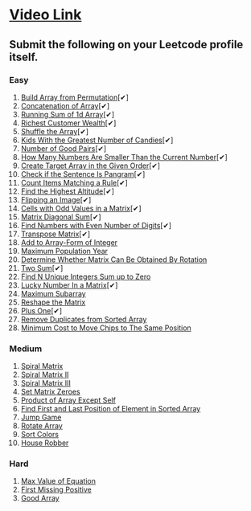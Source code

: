 # [Video Link](https://youtu.be/n60Dn0UsbEk)

## Submit the following on your Leetcode profile itself.

### Easy
1. [Build Array from Permutation](https://leetcode.com/problems/build-array-from-permutation/)[✔]
2. [Concatenation of Array](https://leetcode.com/problems/concatenation-of-array/)[✔]
3. [Running Sum of 1d Array](https://leetcode.com/problems/running-sum-of-1d-array/)[✔]
4. [Richest Customer Wealth](https://leetcode.com/problems/richest-customer-wealth/)[✔]
5. [Shuffle the Array](https://leetcode.com/problems/shuffle-the-array/)[✔]
6. [Kids With the Greatest Number of Candies](https://leetcode.com/problems/kids-with-the-greatest-number-of-candies/)[✔]
7. [Number of Good Pairs](https://leetcode.com/problems/number-of-good-pairs/)[✔]
8. [How Many Numbers Are Smaller Than the Current Number](https://leetcode.com/problems/how-many-numbers-are-smaller-than-the-current-number/)[✔]
9. [Create Target Array in the Given Order](https://leetcode.com/problems/create-target-array-in-the-given-order/)[✔]
10. [Check if the Sentence Is Pangram](https://leetcode.com/problems/check-if-the-sentence-is-pangram/)[✔]
11. [Count Items Matching a Rule](https://leetcode.com/problems/count-items-matching-a-rule/)[✔]
12. [Find the Highest Altitude](https://leetcode.com/problems/find-the-highest-altitude/)[✔]
13. [Flipping an Image](https://leetcode.com/problems/flipping-an-image/)[✔]
14. [Cells with Odd Values in a Matrix](https://leetcode.com/problems/cells-with-odd-values-in-a-matrix/)[✔]
15. [Matrix Diagonal Sum](https://leetcode.com/problems/matrix-diagonal-sum/)[✔]
16. [Find Numbers with Even Number of Digits](https://leetcode.com/problems/find-numbers-with-even-number-of-digits/)[✔]
17. [Transpose Matrix](https://leetcode.com/problems/transpose-matrix/)[✔]
18. [Add to Array-Form of Integer](https://leetcode.com/problems/add-to-array-form-of-integer/)
19. [Maximum Population Year](https://leetcode.com/problems/maximum-population-year/)
20. [Determine Whether Matrix Can Be Obtained By Rotation](https://leetcode.com/problems/determine-whether-matrix-can-be-obtained-by-rotation/)
21. [Two Sum](https://leetcode.com/problems/two-sum/)[✔]
22. [Find N Unique Integers Sum up to Zero](https://leetcode.com/problems/find-n-unique-integers-sum-up-to-zero/)
23. [Lucky Number In a Matrix](https://leetcode.com/problems/lucky-numbers-in-a-matrix/)[✔]
24. [Maximum Subarray](https://leetcode.com/problems/maximum-subarray/)
25. [Reshape the Matrix](https://leetcode.com/problems/reshape-the-matrix/)
26. [Plus One](https://leetcode.com/problems/plus-one/)[✔]
27. [Remove Duplicates from Sorted Array](https://leetcode.com/problems/remove-duplicates-from-sorted-array/)
28. [Minimum Cost to Move Chips to The Same Position](https://leetcode.com/problems/minimum-cost-to-move-chips-to-the-same-position/)

### Medium
1. [Spiral Matrix](https://leetcode.com/problems/spiral-matrix/)
2. [Spiral Matrix II](https://leetcode.com/problems/spiral-matrix-ii/)
3. [Spiral Matrix III](https://leetcode.com/problems/spiral-matrix-iii/)
4. [Set Matrix Zeroes](https://leetcode.com/problems/set-matrix-zeroes/)
5. [Product of Array Except Self](https://leetcode.com/problems/product-of-array-except-self/)
6. [Find First and Last Position of Element in Sorted Array](https://leetcode.com/problems/find-first-and-last-position-of-element-in-sorted-array/)
7. [Jump Game](https://leetcode.com/problems/jump-game/)
8. [Rotate Array](https://leetcode.com/problems/rotate-array/)
9. [Sort Colors](https://leetcode.com/problems/sort-colors/)
10. [House Robber](https://leetcode.com/problems/house-robber/)

### Hard
1. [Max Value of Equation](https://leetcode.com/problems/max-value-of-equation/)
2. [First Missing Positive](https://leetcode.com/problems/first-missing-positive/)
3. [Good Array](https://leetcode.com/problems/check-if-it-is-a-good-array/)

